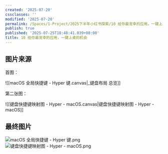 ```yaml
---
created: '2025-07-20'
cssclasses: ''
modified: '2025-07-20'
permalink: /Spaces/1-Project/2025下半年小红书探索/10 给你最宠幸的应用，一键上桌的机会.md
publish: true
published: '2025-07-25T18:48:41.039+08:00'
title: 10 给你最宠幸的应用，一键上桌的机会
---
```

## 图片来源
首图：

![[macOS 全局快捷键 - Hyper 键.canvas|_键盘布局 总览]]

第二张图：

![[键盘快捷键映射图 - Hyper - macOS.canvas|键盘快捷键映射图 - Hyper - macOS]]

## 最终图片

![macOS 全局快捷键 - Hyper 键.png](https://pub-pic.oldwinter.top/2025/07/df53a44891535e964a4b32cc45195bd5.png)
![键盘快捷键映射图 - Hyper - macOS.png](https://pub-pic.oldwinter.top/2025/07/740dbe61d050440622194217473d26fa.png)
